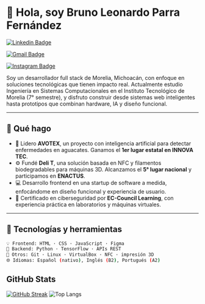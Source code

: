 # 👋 Hola, soy Bruno Leonardo Parra Fernández

[![Linkedin Badge](https://img.shields.io/badge/-Bruno%20Leonardo%20Parra%20Fernandez-blue?style=social&logo=Linkedin&logoColor=blue)](https://www.linkedin.com/in/bruno-leonardo-parra-fernandez-851237144/)

[![Gmail Badge](https://img.shields.io/badge/-brunoleonardo0045@gmail.com-c14438?style=social&logo=Gmail&logoColor=red&link=mailto:brunoleonardo0045@gmail.com)](mailto:brunoleonardo0045@gmail.com)

[![Instagram Badge](https://img.shields.io/badge/-Bruno%20Leonardo%20Parra%20Fernandez-blue?style=social&logo=Instagram&logoColor=orange)](https://www.instagram.com/leo_fdzzz/)

Soy un desarrollador full stack de Morelia, Michoacán, con enfoque en soluciones tecnológicas que tienen impacto real. Actualmente estudio Ingeniería en Sistemas Computacionales en el Instituto Tecnológico de Morelia (7° semestre), y disfruto construir desde sistemas web inteligentes hasta prototipos que combinan hardware, IA y diseño funcional.

---

## 🚀 Qué hago

- 🧠 Lidero **AVOTEX**, un proyecto con inteligencia artificial para detectar enfermedades en aguacates. Ganamos el **1er lugar estatal en INNOVA TEC**.
- ⚙️ Fundé **Deli T**, una solución basada en NFC y filamentos biodegradables para máquinas 3D. Alcanzamos el **5° lugar nacional** y participamos en **ENACTUS**.
- 💻 Desarrollo frontend en una startup de software a medida, enfocándome en diseño funcional y experiencia de usuario.
- 🔐 Certificado en ciberseguridad por **EC-Council Learning**, con experiencia práctica en laboratorios y máquinas virtuales.


---

## 🧰 Tecnologías y herramientas

```bash
💡 Frontend: HTML · CSS · JavaScript · Figma
🧠 Backend: Python · TensorFlow · APIs REST
🧪 Otros: Git · Linux · VirtualBox · NFC · impresión 3D
🌐 Idiomas: Español (nativo), Inglés (B2), Portugués (A2)


```
## GitHub Stats 
[![GitHub Streak](https://streak-stats.demolab.com/?user=Infernus10)](https://git.io/streak-stats)
![Top Langs](https://github-readme-stats.vercel.app/api/top-langs/?username=Infernus10&layout=compact)
